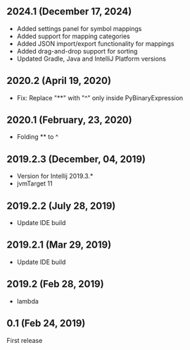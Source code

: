 ## 2024.1 (December 17, 2024)

* Added settings panel for symbol mappings
* Added support for mapping categories
* Added JSON import/export functionality for mappings
* Added drag-and-drop support for sorting
* Updated Gradle, Java and IntelliJ Platform versions

## 2020.2 (April 19, 2020)

* Fix: Replace "**" with "^" only inside PyBinaryExpression

## 2020.1 (February, 23, 2020)

+ Folding ** to ^

## 2019.2.3 (December, 04, 2019)

* Version for Intellij 2019.3.*
* jvmTarget 11

## 2019.2.2 (July 28, 2019)

* Update IDE build

## 2019.2.1 (Mar 29, 2019)

* Update IDE build

## 2019.2 (Feb 28, 2019)

+ lambda

## 0.1 (Feb 24, 2019)

First release
